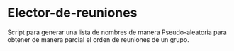 # Elector-de-reuniones
Script para generar una lista de nombres de manera Pseudo-aleatoria para obtener de manera parcial el orden de reuniones de un grupo.

